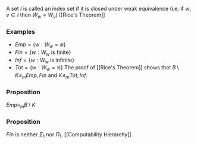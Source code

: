 A set $I$ is called an index set 
if it is closed under weak equivalence 
(i.e. if $w,v\in I$ then $W_{w}=W_{v}$)
[[Rice's Theorem]]
### Examples
- $Emp=\{ w:W_{w}=\emptyset \}$
- $Fin = \{ w:W_{w}\text{ is finite} \}$
- $Inf = \{ w : W_{w}\text{ is infinite} \}$
- $Tot=\{ w:W_{w}=\mathbb{B} \}$
The proof of [[Rice's Theorem]] shows that $B\setminus K\leq_{m}Emp,Fin$ and 
$K\leq_{m}Tot,Inf$.
### Proposition
$Emp\equiv_{m}B\setminus K$
### Proposition
$Fin$ is neither $\Sigma_{1}$ nor $\Pi_{1}$.
[[Computability Hierarchy]]
